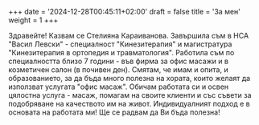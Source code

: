 +++
date = '2024-12-28T00:45:11+02:00'
draft = false
title = 'За мен'
weight = 1
+++

Здравейте!
Казвам се Стелияна Караиванова. Завършила съм в НСА "Васил Левски" -
специалност "Кинезитерапия" и магистратура "Кинезитерапия в ортопедия и
травматология". Работила съм по специалността близо 7 години - във фирма за
офис масажи и в козметичен салон (в почивен ден). Смятам, че имам и опита, и
образованието, за да бъда много полезна на хората, които желаят да използват
услугата "офис масаж". Обичам работата си и освен цялостна услуга - масаж,
помагам на своите клиенти и със съвети за подобряване на качеството им на
живот. Индивидуалният подход е в основата на работата ми! Ще се радвам да Ви
бъда полезна!
